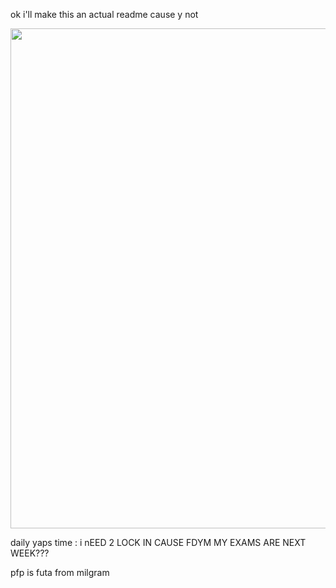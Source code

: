 <p> ok i'll make this an actual readme cause y not
<p align="left"><img src="https://github.com/user-attachments/assets/103c658c-fff9-44d2-873f-f584275c956c" width=800">

<p> daily yaps time : i nEED 2 LOCK IN CAUSE FDYM MY EXAMS ARE NEXT WEEK???
<p> pfp is futa from milgram

